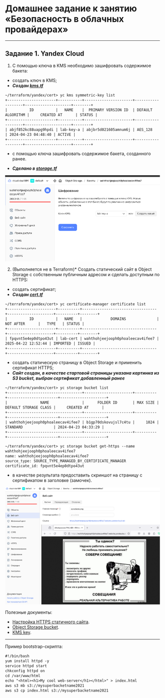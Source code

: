 # Домашнее задание к занятию «Безопасность в облачных провайдерах»  

---
## Задание 1. Yandex Cloud   

1. С помощью ключа в KMS необходимо зашифровать содержимое бакета:

 - создать ключ в KMS;
- ***Создан [kms.tf](./files/lab3/kms.tf)*** 
```
~/terraform/yandex/cert> yc kms symmetric-key list
+----------------------+-----------+----------------------+-------------------+---------------------+--------+
|          ID          |   NAME    |  PRIMARY VERSION ID  | DEFAULT ALGORITHM |     CREATED AT      | STATUS |
+----------------------+-----------+----------------------+-------------------+---------------------+--------+
| abjf852kc88uapg9hpdi | lab-key-a | abjbr5d021605amnum6j | AES_128           | 2024-04-23 04:48:40 | ACTIVE |
+----------------------+-----------+----------------------+-------------------+---------------------+--------+
``` 
 - с помощью ключа зашифровать содержимое бакета, созданного ранее.

- ***Сделано в [storage.tf](./files/lab3/storage.tf#32)*** 

![](./files/lab3/kms.png)


2. (Выполняется не в Terraform)* Создать статический сайт в Object Storage c собственным публичным адресом и сделать доступным по HTTPS:

 - создать сертификат;
- ***Создан [cert.tf](./files/lab3/cert.tf)***
 
```
~/terraform/yandex/cert> yc certificate-manager certificate list
+----------------------+----------+----------------------------------+---------------------+----------+--------+
|          ID          |   NAME   |             DOMAINS              |      NOT AFTER      |   TYPE   | STATUS |
+----------------------+----------+----------------------------------+---------------------+----------+--------+
| fpqvnt5e4ep0dtpo43ut | lab-cert | wahthohjeejooph0phoaleecav4ifee7 | 2025-04-22 12:52:44 | IMPORTED | ISSUED |
+----------------------+----------+----------------------------------+---------------------+----------+--------+
``` 
 - создать статическую страницу в Object Storage и применить сертификат HTTPS;
- ***Сайт создан, в качестве стартовой страницы указана картинка из S3 bucket, выбран сертификат добавленный ранее*** 
```
~/terraform/yandex/cert> yc storage bucket list
+----------------------------------+----------------------+----------+-----------------------+---------------------+
|               NAME               |      FOLDER ID       | MAX SIZE | DEFAULT STORAGE CLASS |     CREATED AT      |
+----------------------------------+----------------------+----------+-----------------------+---------------------+
| wahthohjeejooph0phoaleecav4ifee7 | b1gp70dskovujsl7c4tu |     1024 | STANDARD              | 2024-04-23 04:33:29 |
+----------------------------------+----------------------+----------+-----------------------+---------------------+
```
```
~/terraform/yandex/cert> yc storage bucket get-https --name wahthohjeejooph0phoaleecav4ifee7
name: wahthohjeejooph0phoaleecav4ifee7
source_type: SOURCE_TYPE_MANAGED_BY_CERTIFICATE_MANAGER
certificate_id: fpqvnt5e4ep0dtpo43ut

```
 - в качестве результата предоставить скриншот на страницу с сертификатом в заголовке (замочек).
 

![](./files/lab3/site.png) 

Полезные документы:

- [Настройка HTTPS статичного сайта](https://cloud.yandex.ru/docs/storage/operations/hosting/certificate).
- [Object Storage bucket](https://registry.terraform.io/providers/yandex-cloud/yandex/latest/docs/resources/storage_bucket).
- [KMS key](https://registry.terraform.io/providers/yandex-cloud/yandex/latest/docs/resources/kms_symmetric_key).

--- 

Пример bootstrap-скрипта:

```
#!/bin/bash
yum install httpd -y
service httpd start
chkconfig httpd on
cd /var/www/html
echo "<html><h1>My cool web-server</h1></html>" > index.html
aws s3 mb s3://mysuperbacketname2021
aws s3 cp index.html s3://mysuperbacketname2021
```
